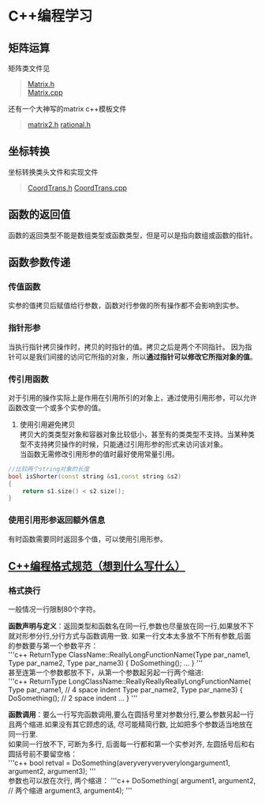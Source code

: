 # C++编程学习

## 矩阵运算

矩阵类文件见
>[Matrix.h](./附件/06/Matrix.h)  
>[Matrix.cpp](./附件/06/Matrix.cpp)

还有一个大神写的matrix c++模板文件
>[matrix2.h](./附件/06/matrix2.h)
>[rational.h](./附件/06/rational.h)

## 坐标转换

坐标转换类头文件和实现文件
>[CoordTrans.h](./附件/06/CoordTrans.h)
>[CoordTrans.cpp](./附件/06/CoordTrans.cpp)

## 函数的返回值

函数的返回类型不能是数组类型或函数类型，但是可以是指向数组或函数的指针。  

## 函数参数传递

### 传值函数

实参的值拷贝后赋值给行参数，函数对行参做的所有操作都不会影响到实参。

### 指针形参

当执行指针拷贝操作时，拷贝的时指针的值。拷贝之后是两个不同指针。
因为指针可以是我们间接的访问它所指的对象，所以**通过指针可以修改它所指对象的值**。

### 传引用函数  

对于引用的操作实际上是作用在引用所引的对象上，通过使用引用形参，可以允许函数改变一个或多个实参的值。

1. 使用引用避免拷贝  
拷贝大的类类型对象和容器对象比较低小，甚至有的类类型不支持。当某种类型不支持拷贝操作的时候，只能通过引用形参的形式来访问该对象。  
当函数无需修改引用形参的值时最好使用常量引用。

```c++
//比较两个string对象的长度
bool isShorter(const string &s1,const string &s2)
{
    return s1.size() < s2.size();
}
```

### 使用引用形参返回额外信息

有时函数需要同时返回多个值，可以使用引用形参。

## [C++编程格式规范（想到什么写什么）](https://zh-google-styleguide.readthedocs.io/en/latest/google-cpp-styleguide/formatting/#)

### 格式换行

一般情况一行限制80个字符。

**函数声明与定义**：返回类型和函数名在同一行,参数也尽量放在同一行,如果放不下就对形参分行,分行方式与函数调用一致.
如果一行文本太多放不下所有参数,后面的参数要与第一个参数平齐：  
'''c++
ReturnType ClassName::ReallyLongFunctionName(Type par_name1, Type par_name2,
                                             Type par_name3) {
  DoSomething();
  ...
}
'''  
甚至连第一个参数都放不下，从第一个参数起另起一行两个缩进:  
'''c++
ReturnType LongClassName::ReallyReallyReallyLongFunctionName(
    Type par_name1,  // 4 space indent
    Type par_name2,
    Type par_name3) {
  DoSomething();  // 2 space indent
  ...
}
'''

**函数调用**：要么一行写完函数调用,要么在圆括号里对参数分行,要么参数另起一行且两个缩进.如果没有其它顾虑的话, 尽可能精简行数, 比如把多个参数适当地放在同一行里.  
如果同一行放不下, 可断为多行, 后面每一行都和第一个实参对齐, 左圆括号后和右圆括号前不要留空格：  
'''c++
bool retval = DoSomething(averyveryveryverylongargument1,
                          argument2, argument3);
'''  
参数也可以放在次行, 两个缩进：
'''c++
DoSomething(
        argument1, argument2,  // 两个缩进
        argument3, argument4);
'''
